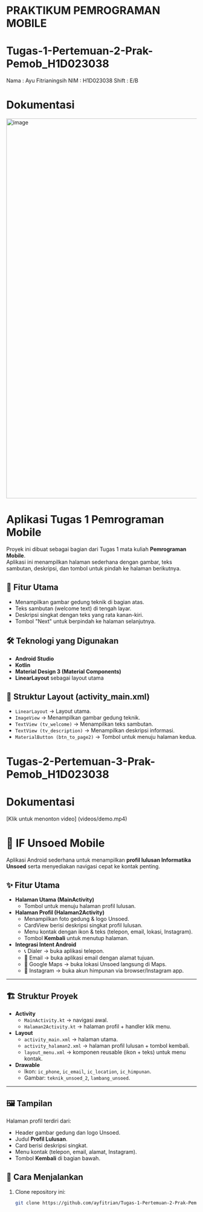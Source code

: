 # PRAKTIKUM PEMROGRAMAN MOBILE

# Tugas-1-Pertemuan-2-Prak-Pemob_H1D023038
Nama : Ayu Fitrianingsih
NIM : H1D023038
Shift : E/B

# Dokumentasi
<img width="1916" height="1006" alt="image" src="https://github.com/user-attachments/assets/749ee346-f86c-4c49-a8db-adf02a5c97e4" />


# Aplikasi Tugas 1 Pemrograman Mobile

Proyek ini dibuat sebagai bagian dari Tugas 1 mata kuliah **Pemrograman Mobile**.  
Aplikasi ini menampilkan halaman sederhana dengan gambar, teks sambutan, deskripsi, dan tombol untuk pindah ke halaman berikutnya.

## 📌 Fitur Utama
- Menampilkan gambar gedung teknik di bagian atas.
- Teks sambutan (welcome text) di tengah layar.
- Deskripsi singkat dengan teks yang rata kanan-kiri.
- Tombol "Next" untuk berpindah ke halaman selanjutnya.

## 🛠️ Teknologi yang Digunakan
- **Android Studio**
- **Kotlin**
- **Material Design 3 (Material Components)**
- **LinearLayout** sebagai layout utama

## 📂 Struktur Layout (activity_main.xml)
- `LinearLayout` → Layout utama.
- `ImageView` → Menampilkan gambar gedung teknik.
- `TextView (tv_welcome)` → Menampilkan teks sambutan.
- `TextView (tv_description)` → Menampilkan deskripsi informasi.
- `MaterialButton (btn_to_page2)` → Tombol untuk menuju halaman kedua.

# Tugas-2-Pertemuan-3-Prak-Pemob_H1D023038

# Dokumentasi
[Klik untuk menonton video] (videos/demo.mp4)

# 📱 IF Unsoed Mobile  

Aplikasi Android sederhana untuk menampilkan **profil lulusan Informatika Unsoed** serta menyediakan navigasi cepat ke kontak penting.  

## ✨ Fitur Utama
- **Halaman Utama (MainActivity)**  
  - Tombol untuk menuju halaman profil lulusan.  
- **Halaman Profil (Halaman2Activity)**  
  - Menampilkan foto gedung & logo Unsoed.  
  - CardView berisi deskripsi singkat profil lulusan.  
  - Menu kontak dengan ikon & teks (telepon, email, lokasi, Instagram).  
  - Tombol **Kembali** untuk menutup halaman.  
- **Integrasi Intent Android**  
  - 📞 Dialer → buka aplikasi telepon.  
  - 📧 Email → buka aplikasi email dengan alamat tujuan.  
  - 📍 Google Maps → buka lokasi Unsoed langsung di Maps.  
  - 📸 Instagram → buka akun himpunan via browser/Instagram app.  

---

## 🏗️ Struktur Proyek
- **Activity**
  - `MainActivity.kt` → navigasi awal.  
  - `Halaman2Activity.kt` → halaman profil + handler klik menu.  
- **Layout**
  - `activity_main.xml` → halaman utama.  
  - `activity_halaman2.xml` → halaman profil lulusan + tombol kembali.  
  - `layout_menu.xml` → komponen reusable (ikon + teks) untuk menu kontak.  
- **Drawable**  
  - Ikon: `ic_phone`, `ic_email`, `ic_location`, `ic_himpunan`.  
  - Gambar: `teknik_unsoed_2`, `lambang_unsoed`.  

---

## 🖼️ Tampilan
Halaman profil terdiri dari:  
- Header gambar gedung dan logo Unsoed.  
- Judul **Profil Lulusan**.  
- Card berisi deskripsi singkat.  
- Menu kontak (telepon, email, alamat, Instagram).  
- Tombol **Kembali** di bagian bawah.


## 🚀 Cara Menjalankan
1. Clone repository ini:
   ```bash
   git clone https://github.com/ayfitrian/Tugas-1-Pertemuan-2-Prak-Pemob_H1D023038.git
   

